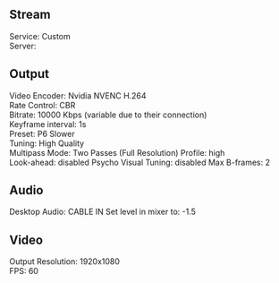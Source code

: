 ## Stream
Service: Custom  
Server:  

## Output
Video Encoder: Nvidia NVENC H.264  
Rate Control: CBR  
Bitrate: 10000 Kbps (variable due to their connection)  
Keyframe interval: 1s  
Preset: P6 Slower  
Tuning: High Quality  
Multipass Mode:  Two Passes (Full Resolution)
Profile: high  
Look-ahead: disabled
Psycho Visual Tuning: disabled
Max B-frames: 2

## Audio
Desktop Audio: CABLE IN
Set level in mixer to: -1.5

## Video
Output Resolution: 1920x1080  
FPS: 60  
